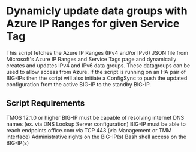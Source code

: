 # Dynamicly update data groups with Azure IP Ranges for given Service Tag

This script fetches the Azure IP Ranges (IPv4 and/or IPv6) JSON file from Microsoft's Azure IP Ranges and Service Tags page and dynamically creates and updates IPv4 and IPv6 data groups. These datagroups can be used to allow access from Azure. If the script is running on an HA pair of BIG-IPs then the script will also initiate a ConfigSync to push the updated configuration from the active BIG-IP to the standby BIG-IP.

## Script Requirements
TMOS 12.1.0 or higher
BIG-IP must be capable of resolving internet DNS names (ex. via DNS Lookup Server configuration)
BIG-IP must be able to reach endpoints.office.com via TCP 443 (via Management or TMM interface)
Administrative rights on the BIG-IP(s)
Bash shell access on the BIG-IP(s)
